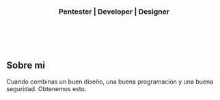 <div align="center">
  <h3 align="center" style="">Pentester | Developer | Designer</h3>
  <h1 align="center" style="color: #ffffff; font-weight:900">Keytel Pumaylle</h1>
</div>

## Sobre mi
Cuando combinas un buen diseño, una buena programaciòn y una buena seguridad. Obtenemos esto.
<br>
